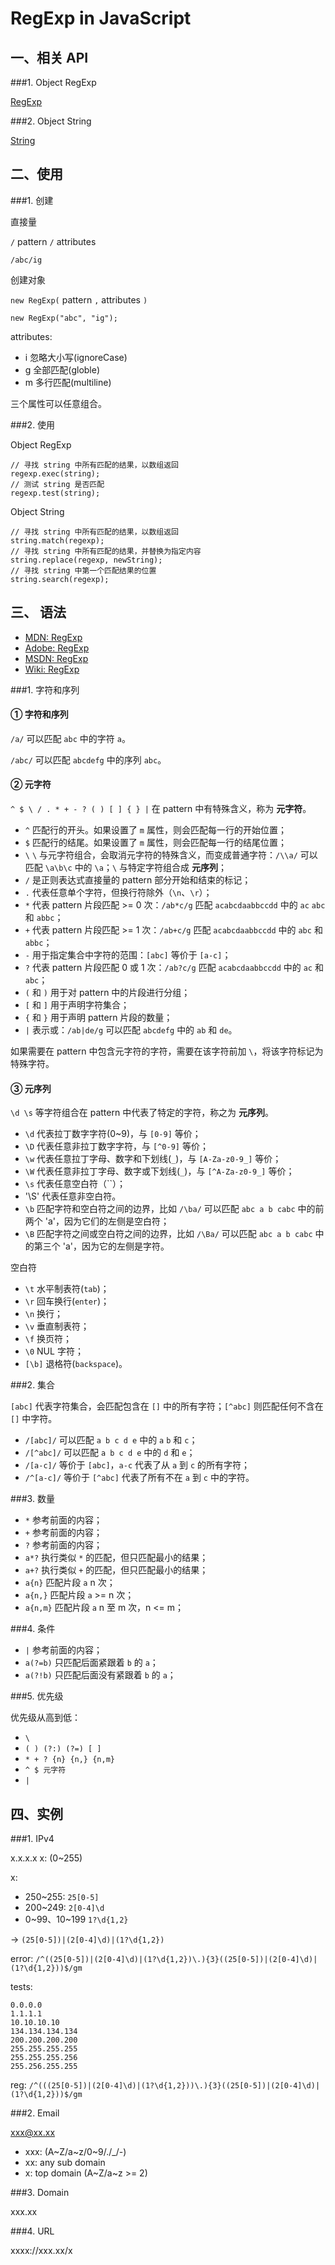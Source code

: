 RegExp in JavaScript
====

一、相关 API
----

###1. Object RegExp

[RegExp](https://github.com/LearnShare/blog/blob/master/posts/drafts/javascript/js_object-regexp.md)

###2. Object String

[String](https://github.com/LearnShare/blog/blob/master/posts/drafts/javascript/js_object-string.md)

二、使用
----

###1. 创建

直接量

`/` pattern `/` attributes

	/abc/ig

创建对象

`new RegExp(` pattern `,` attributes `)`

	new RegExp("abc", "ig");

attributes:

+ i 忽略大小写(ignoreCase)
+ g 全部匹配(globle)
+ m 多行匹配(multiline)

三个属性可以任意组合。

###2. 使用

Object RegExp

	// 寻找 string 中所有匹配的结果，以数组返回
	regexp.exec(string);
	// 测试 string 是否匹配
	regexp.test(string);

Object String

	// 寻找 string 中所有匹配的结果，以数组返回
	string.match(regexp);
	// 寻找 string 中所有匹配的结果，并替换为指定内容
	string.replace(regexp, newString);
	// 寻找 string 中第一个匹配结果的位置
	string.search(regexp);

三、 语法
----

+ [MDN: RegExp](https://developer.mozilla.org/zh-CN/docs/Web/JavaScript/Reference/Global_Objects/RegExp)
+ [Adobe: RegExp](http://help.adobe.com/zh_CN/as3/dev/WS5b3ccc516d4fbf351e63e3d118a9b90204-7ea9.html)
+ [MSDN: RegExp](http://msdn.microsoft.com/zh-cn/library/vstudio/ae5bf541(v=vs.100).aspx)
+ [Wiki: RegExp](http://zh.wikipedia.org/wiki/%E6%AD%A3%E5%88%99%E8%A1%A8%E8%BE%BE%E5%BC%8F)

###1. 字符和序列

#### ① 字符和序列

`/a/` 可以匹配 `abc` 中的字符 `a`。

`/abc/` 可以匹配 `abcdefg` 中的序列 `abc`。

#### ② 元字符

`^ $ \ / . * + - ? ( ) [ ] { } |` 在 pattern 中有特殊含义，称为 **元字符**。

+ `^` 匹配行的开头。如果设置了 `m` 属性，则会匹配每一行的开始位置；
+ `$` 匹配行的结尾。如果设置了 `m` 属性，则会匹配每一行的结尾位置；
+ `\` `\` 与元字符组合，会取消元字符的特殊含义，而变成普通字符：`/\\a/` 可以匹配 `\a\b\c` 中的 `\a`；`\` 与特定字符组合成 **元序列**；
+ `/` 是正则表达式直接量的 pattern 部分开始和结束的标记；
+ `.` 代表任意单个字符，但换行符除外（`\n`、`\r`）；
+ `*` 代表 pattern 片段匹配 >= 0 次：`/ab*c/g` 匹配 `acabcdaabbccdd` 中的 `ac` `abc` 和 `abbc`；
+ `+` 代表 pattern 片段匹配 >= 1 次：`/ab+c/g` 匹配 `acabcdaabbccdd` 中的 `abc` 和 `abbc`；
+ `-` 用于指定集合中字符的范围：`[abc]` 等价于 `[a-c]`；
+ `?` 代表 pattern 片段匹配 0 或 1 次：`/ab?c/g` 匹配 `acabcdaabbccdd` 中的 `ac` 和 `abc`；
+ `(` 和 `)` 用于对 pattern 中的片段进行分组；
+ `[` 和 `]` 用于声明字符集合；
+ `{` 和 `}` 用于声明 pattern 片段的数量；
+ `|` 表示或：`/ab|de/g` 可以匹配 `abcdefg` 中的 `ab` 和 `de`。

如果需要在 pattern 中包含元字符的字符，需要在该字符前加 `\`，将该字符标记为特殊字符。

#### ③ 元序列

`\d \s` 等字符组合在 pattern 中代表了特定的字符，称之为 **元序列**。

+ `\d` 代表拉丁数字字符(0~9)，与 `[0-9]` 等价；
+ `\D` 代表任意非拉丁数字字符，与 `[^0-9]` 等价；
+ `\w` 代表任意拉丁字母、数字和下划线(`_`)，与 `[A-Za-z0-9_]` 等价；
+ `\W` 代表任意非拉丁字母、数字或下划线(`_`)，与 `[^A-Za-z0-9_]` 等价；
+ `\s` 代表任意空白符（``）；
+ '\S' 代表任意非空白符。
+ `\b` 匹配字符和空白符之间的边界，比如 `/\ba/` 可以匹配 `abc a b cabc` 中的前两个 'a'，因为它们的左侧是空白符；
+ `\B` 匹配字符之间或空白符之间的边界，比如 `/\Ba/` 可以匹配 `abc a b cabc` 中的第三个 'a'，因为它的左侧是字符。

空白符

+ `\t` 水平制表符(`tab`)；
+ `\r` 回车换行(`enter`)；
+ `\n` 换行；
+ `\v` 垂直制表符；
+ `\f` 换页符；
+ `\0` NUL 字符；
+ `[\b]` 退格符(`backspace`)。

###2. 集合

`[abc]` 代表字符集合，会匹配包含在 `[]` 中的所有字符；`[^abc]` 则匹配任何不含在 `[]` 中字符。

+ `/[abc]/` 可以匹配 `a b c d e` 中的 `a` `b` 和 `c`；
+ `/[^abc]/` 可以匹配 `a b c d e` 中的 `d` 和 `e`；
+ `/[a-c]/` 等价于 `[abc]`，`a-c` 代表了从 `a` 到 `c` 的所有字符；
+ `/^[a-c]/` 等价于 `[^abc]` 代表了所有不在 `a` 到 `c` 中的字符。

###3. 数量

+ `*` 参考前面的内容；
+ `+` 参考前面的内容；
+ `?` 参考前面的内容；
+ `a*?` 执行类似 `*` 的匹配，但只匹配最小的结果；
+ `a+?` 执行类似 `+` 的匹配，但只匹配最小的结果；
+ `a{n}` 匹配片段 `a` n 次；
+ `a{n,}` 匹配片段 `a` >= n 次；
+ `a{n,m}` 匹配片段 `a` n 至 m 次，n <= m；

###4. 条件

+ `|` 参考前面的内容；
+ `a(?=b)` 只匹配后面紧跟着 `b` 的 `a`；
+ `a(?!b)` 只匹配后面没有紧跟着 `b` 的 `a`；

###5. 优先级

优先级从高到低：

+ `\`
+ `( ) (?:) (?=) [ ]`
+ `* + ? {n} {n,} {n,m}`
+ `^ $ 元字符`
+ `|`

四、实例
----

###1. IPv4

x.x.x.x x: (0~255)

x: 

+ 250~255: `25[0-5]`
+ 200~249: `2[0-4]\d`
+ 0~99、10~199 `1?\d{1,2}`

-> `(25[0-5])|(2[0-4]\d)|(1?\d{1,2})`

error: `/^((25[0-5])|(2[0-4]\d)|(1?\d{1,2})\.){3}((25[0-5])|(2[0-4]\d)|(1?\d{1,2}))$/gm`

tests:

	0.0.0.0
	1.1.1.1
	10.10.10.10
	134.134.134.134
	200.200.200.200
	255.255.255.255
	255.255.255.256
	255.256.255.255

reg: `/^(((25[0-5])|(2[0-4]\d)|(1?\d{1,2}))\.){3}((25[0-5])|(2[0-4]\d)|(1?\d{1,2}))$/gm`

###2. Email

xxx@xx.xx

+ xxx: (A~Z/a~z/0~9/./_/-)
+ xx: any sub domain
+ x: top domain (A~Z/a~z >= 2)

###3. Domain

xxx.xx

###4. URL

xxxx://xxx.xx/x